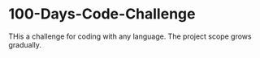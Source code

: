 # 100-Days-Code-Challenge
THis a challenge for coding with any language. 
 The project scope grows gradually.